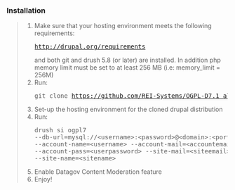 ### Installation

> 1. Make sure that your hosting environment meets the following requirements: <pre>http://drupal.org/requirements</pre> and both git and drush 5.8 (or later) are installed. In addition php memory limit must be set to at least 256 MB (i.e: memory_limit = 256M)
> 2. Run: <pre>git clone https://github.com/REI-Systems/OGPL-D7.1_alpha.git</pre>
> 3. Set-up the hosting environment for the cloned drupal distribution
> 4. Run: <pre>drush si ogpl7 --db-url=mysql://&lt;username&gt;:&lt;password&gt;@&lt;domain&gt;:&lt;port&gt;/&lt;database&gt; --account-name=&lt;username&gt; --account-mail=&lt;accountemail&gt; --account-pass=&lt;userpassword&gt; --site-mail=&lt;siteemail&gt; --site-name=&lt;sitename&gt;</pre>
> 5. Enable Datagov Content Moderation feature
> 6. Enjoy!
